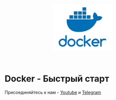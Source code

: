 <br>
<p align="center">
<img src="files/static/logoDocker.jpg" width="" height ="150" />
<br><br>
<br>

# Docker - Быстрый старт
Присоединяйтесь к нам - [Youtube](https://www.youtube.com/channel/UCqC3c7UHtwoX2wy7fdHc6gg) и [Telegram](https://t.me/devops_mops)
<br>